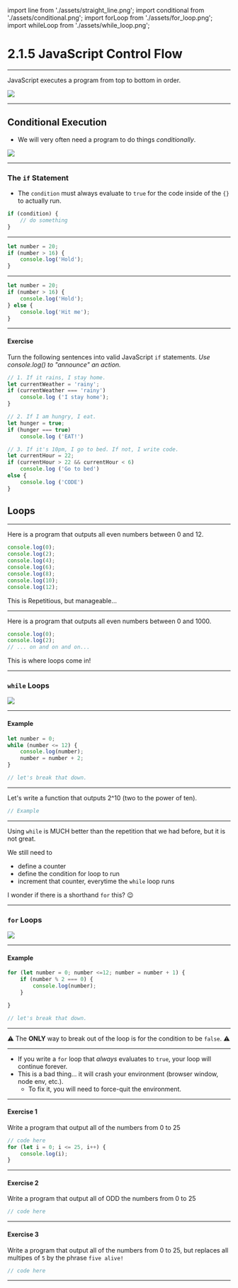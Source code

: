 import line from './assets/straight_line.png';
import conditional from './assets/conditional.png';
import forLoop from './assets/for_loop.png';
import whileLoop from './assets/while_loop.png';

# 2.1.5 JavaScript Control Flow

---

JavaScript executes a program from top to bottom in order.

<img src='./assets/straight_line.png' />

---

## Conditional Execution

- We will very often need a program to do things _conditionally_.

<img src='./assets/conditional.png' />

---

### The `if` Statement

- The `condition` must always evaluate to `true` for the code inside of the `{}` to actually run.
 
```js
if (condition) {
    // do something
}
```

---

```js
let number = 20;
if (number > 16) {
    console.log('Hold');
}
```

---

```js
let number = 20;
if (number > 16) {
    console.log('Hold');
} else {
    console.log('Hit me');
}
```

---

#### Exercise

Turn the following sentences into valid JavaScript `if` statements. _Use console.log() to "announce" an action._

```js
// 1. If it rains, I stay home.
let currentWeather = 'rainy';
if (currentWeather === 'rainy') 
    console.log ('I stay home');
}

// 2. If I am hungry, I eat.
let hunger = true; 
if (hunger === true)
    console.log ('EAT!')

// 3. If it's 10pm, I go to bed. If not, I write code.
let currentHour = 22; 
if (currentHour > 22 && currentHour < 6)
    console.log ('Go to bed')
else {
    console.log ('CODE')
}

```

## Loops

---

Here is a program that outputs all even numbers between 0 and 12.

```js
console.log(0);
console.log(2);
console.log(4);
console.log(6);
console.log(8);
console.log(10);
console.log(12);
```

This is Repetitious, but manageable...

---

Here is a program that outputs all even numbers between 0 and 1000.

```js
console.log(0);
console.log(2);
// ... on and on and on...
```

This is where loops come in!

---

### `while` Loops

<img src='./assets/while_loop.png' />

---

#### Example

```js
let number = 0;
while (number <= 12) {
    console.log(number);
    number = number + 2;
}

// let's break that down.
```

---

Let's write a function that outputs 2^10 (two to the power of ten).

```js
// Example


```

---

Using `while` is MUCH better than the repetition that we had before, but it is not great.

We still need to

- define a counter
- define the condition for loop to run
- increment that counter, everytime the `while` loop runs

I wonder if there is a shorthand `for` this? 😉

---

### `for` Loops

<img src='./assets/for_loop.png' />

---

#### Example

```js
for (let number = 0; number <=12; number = number + 1) {
    if (number % 2 === 0) {
        console.log(number);
    }

}

// let's break that down.
```

---

⚠️ The **ONLY** way to break out of the loop is for the condition to be `false`. ⚠️

---

- If you write a `for` loop that _always_ evaluates to `true`, your loop will continue forever.
- This is a bad thing... it will crash your environment (browser window, node env, etc.).
    - To fix it, you will need to force-quit the environment.

---

#### Exercise 1

Write a program that output all of the numbers from 0 to 25

```js
// code here
for (let i = 0; i <= 25, i++) {
    console.log(i);
}

```

---

#### Exercise 2

Write a program that output all of ODD the numbers from 0 to 25

```js
// code here

```

---

#### Exercise 3

Write a program that output all of the numbers from 0 to 25, but replaces all multipes of `5` by the phrase `five alive!`

```js
// code here

```

---